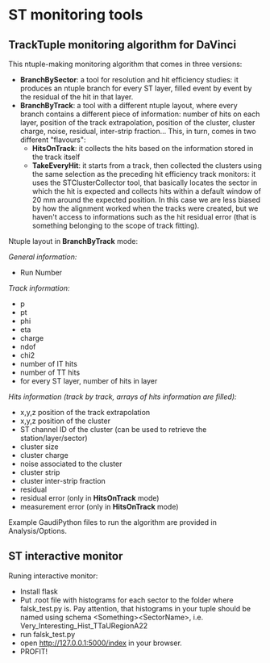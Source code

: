 ST monitoring tools
===================


TrackTuple monitoring algorithm for DaVinci
-------------------

This ntuple-making monitoring algorithm that comes in three versions:
- **BranchBySector**: a tool for resolution and hit efficiency studies: it produces an ntuple branch for every ST layer, filled event by event by the residual of the hit in that layer.
- **BranchByTrack**: a tool with a different ntuple layout, where every branch contains a different piece of information: number of hits on each layer, position of the track extrapolation, position of the cluster, cluster charge, noise, residual, inter-strip fraction... This, in turn, comes in two different "flavours":
  - **HitsOnTrack**: it collects the hits based on the information stored in the track itself
  - **TakeEveryHit**: it starts from a track, then collected the clusters using the same selection as the preceding hit efficiency track monitors: it uses the STClusterCollector tool, that basically locates the sector in which the hit is expected and collects hits within a default window of 20 mm around the expected position. In this case we are less biased by how the alignment worked when the tracks were created, but we haven't access to informations such as the hit residual error (that is something belonging to the scope of track fitting).

Ntuple layout in **BranchByTrack** mode:

*General information:*

- Run Number

*Track information:*
- p
- pt
- phi
- eta
- charge
- ndof
- chi2
- number of IT hits
- number of TT hits
- for every ST layer, number of hits in layer

*Hits information (track by track, arrays of hits information are filled):*

- x,y,z position of the track extrapolation
- x,y,z position of the cluster
- ST channel ID of the cluster (can be used to retrieve the station/layer/sector)
- cluster size
- cluster charge
- noise associated to the cluster
- cluster strip
- cluster inter-strip fraction
- residual
- residual error (only in **HitsOnTrack** mode)
- measurement error (only in **HitsOnTrack** mode)

Example GaudiPython files to run the algorithm are provided in Analysis/Options.


ST interactive monitor
-------------------

Runing interactive monitor:
- Install flask
- Put .root file with histograms for each sector to the folder where falsk\_test.py is. Pay attention, that histograms in your tuple should be named using schema \<Something\>\<SectorName\>, i.e. Very\_Interesting\_Hist\_TTaURegionA22
- run falsk\_test.py 
- open http://127.0.0.1:5000/index in your browser.
- PROFIT!
